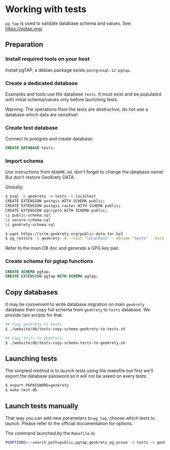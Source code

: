 # Working with tests

`pg_tap` is used to validate database schema and values.
See: https://pgtap.org/

## Preparation
### Install required tools on your host
Install pgTAP, a debian package exists `postgresql-12-pgtap`.

### Create a dedicated database
Examples and tools use the database `tests`. It must exist and be populated
with initial schema/values only before launching tests.

Warning: The operations from the tests are destructive, do not use a database
which data are sensitive!

### Create test database
Connect to postgres and create database:
```sql
CREATE DATABASE tests;
```

### Import schema
Use instructions from `README.md`, don't forget to change the database name! But don't restore GeoKrety DATA.

Globally:
```bash
$ psql -U geokrety -W tests -h localhost
CREATE EXTENSION postgis WITH SCHEMA public;
CREATE EXTENSION postgis_raster WITH SCHEMA public;
CREATE EXTENSION pgcrypto WITH SCHEMA public;
\i public-schema.sql
\i secure-schema.sql
\i geokrety-schema.sql

$ wget https://srtm.geokrety.org/public-data.tar.bz2
$ pg_restore -U geokrety -W --host "localhost" --dbname "tests" --data-only --disable-triggers --verbose --schema "public" public-data.tar
```

Refer to the main DB doc and generate a GPG key pair.

### Create schema for pgtap functions
```sql
CREATE SCHEMA pgtap;
CREATE EXTENSION pgtap WITH SCHEMA pgtap;
```

## Copy databases
It may be convenient to write database migration on main `geokrety` database
then copy full schema from `geokrety` to `tests` database. We provide two scripts
for that:
```bash
## Copy geokrety to tests
$ ./website/db/tests-copy-schema-geokrety-to-tests.sh

## Copy tests to geokrety
$ ./website/db/tests-copy-schema-tests-to-geokrety.sh
```

## Launching tests
The simplest method is to launch tests using the makefile but first we'll export
the database password so it will not be asked on every tests.

```bash
$ export PGPASSWORD=geokrety
$ make test-db
```

## Launch tests manually
That way you can add new parameters to `pg_tap`, choose which tests to launch.
Please refer to the official documentation for options.

The command launched by the `Makefile` is:
```bash
PGOPTIONS=--search_path=public,pgtap,geokrety pg_prove -d tests -U geokrety -h localhost -ot website/db/tests/test*.sql
```
